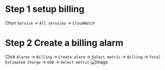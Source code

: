 # Step 1 setup billing
Chọn `Service` -> `All services` -> `CloudWatch`
# Step 2 Create a billing alarm
Click `Alarms` -> `Billing` -> `Create alarm` -> `Select metric` -> `Billing` -> `Total Estimated Charge` -> `USD` -> `Select metric`
![image](https://github.com/HuyPham01/docs/assets/96679595/4c60a8d5-13f3-42ca-a7ea-b23205183bcf)

